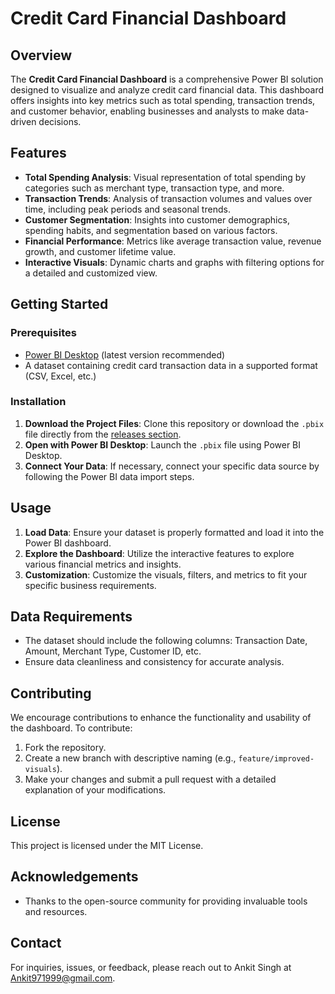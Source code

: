 # Credit Card Financial Dashboard

## Overview
The **Credit Card Financial Dashboard** is a comprehensive Power BI solution designed to visualize and analyze credit card financial data. This dashboard offers insights into key metrics such as total spending, transaction trends, and customer behavior, enabling businesses and analysts to make data-driven decisions.

## Features
- **Total Spending Analysis**: Visual representation of total spending by categories such as merchant type, transaction type, and more.
- **Transaction Trends**: Analysis of transaction volumes and values over time, including peak periods and seasonal trends.
- **Customer Segmentation**: Insights into customer demographics, spending habits, and segmentation based on various factors.
- **Financial Performance**: Metrics like average transaction value, revenue growth, and customer lifetime value.
- **Interactive Visuals**: Dynamic charts and graphs with filtering options for a detailed and customized view.

## Getting Started

### Prerequisites
- [Power BI Desktop](https://powerbi.microsoft.com/desktop/) (latest version recommended)
- A dataset containing credit card transaction data in a supported format (CSV, Excel, etc.)

### Installation
1. **Download the Project Files**: Clone this repository or download the `.pbix` file directly from the [releases section](#).
2. **Open with Power BI Desktop**: Launch the `.pbix` file using Power BI Desktop.
3. **Connect Your Data**: If necessary, connect your specific data source by following the Power BI data import steps.

## Usage
1. **Load Data**: Ensure your dataset is properly formatted and load it into the Power BI dashboard.
2. **Explore the Dashboard**: Utilize the interactive features to explore various financial metrics and insights.
3. **Customization**: Customize the visuals, filters, and metrics to fit your specific business requirements.

## Data Requirements
- The dataset should include the following columns: Transaction Date, Amount, Merchant Type, Customer ID, etc.
- Ensure data cleanliness and consistency for accurate analysis.

## Contributing
We encourage contributions to enhance the functionality and usability of the dashboard. To contribute:
1. Fork the repository.
2. Create a new branch with descriptive naming (e.g., `feature/improved-visuals`).
3. Make your changes and submit a pull request with a detailed explanation of your modifications.

## License
This project is licensed under the MIT License.

## Acknowledgements
- Thanks to the open-source community for providing invaluable tools and resources.

## Contact
For inquiries, issues, or feedback, please reach out to Ankit Singh at Ankit971999@gmail.com.